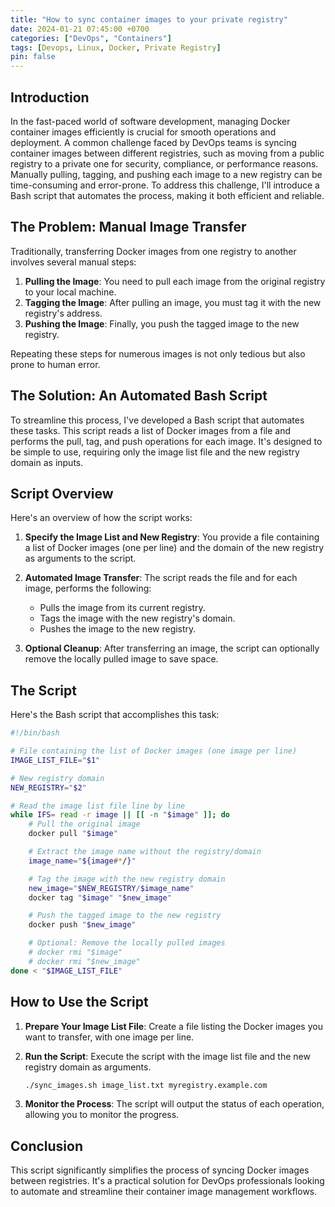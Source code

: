 ```yaml
---
title: "How to sync container images to your private registry"
date: 2024-01-21 07:45:00 +0700
categories: ["DevOps", "Containers"]
tags: [Devops, Linux, Docker, Private Registry]
pin: false
---
```


Introduction
------------

In the fast-paced world of software development, managing Docker container images efficiently is crucial for smooth operations and deployment. A common challenge faced by DevOps teams is syncing container images between different registries, such as moving from a public registry to a private one for security, compliance, or performance reasons. Manually pulling, tagging, and pushing each image to a new registry can be time-consuming and error-prone. To address this challenge, I'll introduce a Bash script that automates the process, making it both efficient and reliable.

The Problem: Manual Image Transfer
----------------------------------

Traditionally, transferring Docker images from one registry to another involves several manual steps:

1.  **Pulling the Image**: You need to pull each image from the original registry to your local machine.
2.  **Tagging the Image**: After pulling an image, you must tag it with the new registry's address.
3.  **Pushing the Image**: Finally, you push the tagged image to the new registry.

Repeating these steps for numerous images is not only tedious but also prone to human error.

The Solution: An Automated Bash Script
--------------------------------------

To streamline this process, I've developed a Bash script that automates these tasks. This script reads a list of Docker images from a file and performs the pull, tag, and push operations for each image. It's designed to be simple to use, requiring only the image list file and the new registry domain as inputs.

## Script Overview

Here's an overview of how the script works:

1.  **Specify the Image List and New Registry**: You provide a file containing a list of Docker images (one per line) and the domain of the new registry as arguments to the script.

2.  **Automated Image Transfer**: The script reads the file and for each image, performs the following:

    -   Pulls the image from its current registry.
    -   Tags the image with the new registry's domain.
    -   Pushes the image to the new registry.

3.  **Optional Cleanup**: After transferring an image, the script can optionally remove the locally pulled image to save space.

## The Script

Here's the Bash script that accomplishes this task:

```bash
#!/bin/bash

# File containing the list of Docker images (one image per line)
IMAGE_LIST_FILE="$1"

# New registry domain
NEW_REGISTRY="$2"

# Read the image list file line by line
while IFS= read -r image || [[ -n "$image" ]]; do
    # Pull the original image
    docker pull "$image"

    # Extract the image name without the registry/domain
    image_name="${image#*/}"

    # Tag the image with the new registry domain
    new_image="$NEW_REGISTRY/$image_name"
    docker tag "$image" "$new_image"

    # Push the tagged image to the new registry
    docker push "$new_image"

    # Optional: Remove the locally pulled images
    # docker rmi "$image"
    # docker rmi "$new_image"
done < "$IMAGE_LIST_FILE"
```

## How to Use the Script

1.  **Prepare Your Image List File**: Create a file listing the Docker images you want to transfer, with one image per line.

2.  **Run the Script**: Execute the script with the image list file and the new registry domain as arguments.

    ```bash
    ./sync_images.sh image_list.txt myregistry.example.com
    ```

3. **Monitor the Process**: The script will output the status of each operation, allowing you to monitor the progress.

## Conclusion

This script significantly simplifies the process of syncing Docker images between registries. It's a practical solution for DevOps professionals looking to automate and streamline their container image management workflows.

